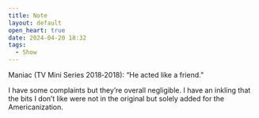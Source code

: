 ```yaml
---
title: Note
layout: default
open_heart: true
date: 2024-04-20 18:32
tags:
  - Show
---
```


Maniac (TV Mini Series 2018‑2018): “He acted like a friend.”

I have some complaints but they’re overall negligible. I have an inkling that the bits I don’t like were not in the original but solely added for the Americanization.
